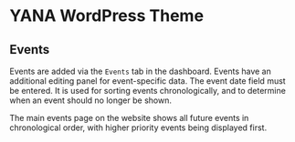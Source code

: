 # YANA WordPress Theme

## Events

Events are added via the `Events` tab in the dashboard.  Events have an additional editing panel for event-specific data.  The event date field must be entered.  It is used for sorting events chronologically, and to determine when an event should no longer be shown.

The main events page on the website shows all future events in chronological order, with higher priority events being displayed first.
